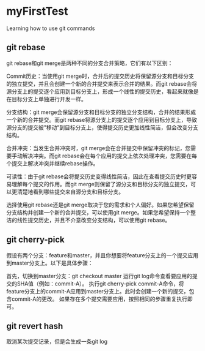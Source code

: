 # myFirstTest

Learning how to use git commands

## git rebase

git rebase和git merge是两种不同的分支合并策略，它们有以下区别：

Commit历史：当使用git merge时，合并后的提交历史将保留源分支和目标分支的独立提交，并且会创建一个新的合并提交来表示合并的结果。而git rebase会将源分支上的提交逐个应用到目标分支上，形成一个线性的提交历史，看起来就像是在目标分支上单独进行开发一样。

分支结构：git merge会保留源分支和目标分支的独立分支结构，合并的结果形成一个新的合并提交。而git rebase将源分支上的提交逐个应用到目标分支上，导致源分支的提交被"移动"到目标分支上，使得提交历史更加线性简洁，但会改变分支结构。

合并冲突：当发生合并冲突时，git merge会在合并提交中保留冲突的标记，您需要手动解决冲突。而git rebase会在每个应用的提交上依次处理冲突，您需要在每个提交上解决冲突并继续rebase操作。

可读性：由于git rebase会将提交历史变得线性简洁，因此在查看提交历史时更容易理解每个提交的作用。而git merge则保留了源分支和目标分支的独立提交，可以更清楚地看到哪些提交来自源分支和目标分支。

选择使用git rebase还是git merge取决于您的需求和个人偏好。如果您希望保留分支结构并创建一个新的合并提交，可以使用git merge。如果您希望保持一个整洁的线性提交历史，并且不介意改变分支结构，可以使用git rebase。

## git cherry-pick

假设有两个分支：feature和master，并且你想要将feature分支上的一个提交应用到master分支上。以下是具体步骤：

首先，切换到master分支：git checkout master
运行git log命令查看要应用的提交的SHA值（例如：commit-A）。
执行git cherry-pick commit-A命令，将feature分支上的commit-A应用到master分支上。此时会创建一个新的提交，包含commit-A的更改。
如果存在多个提交需要应用，按照相同的步骤重复执行即可。

## git revert hash

取消某次提交记录，但是会生成一条git log